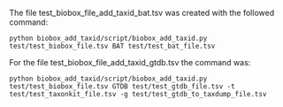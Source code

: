 The file test_biobox_file_add_taxid_bat.tsv was created with the followed command:
```
python biobox_add_taxid/script/biobox_add_taxid.py test/test_biobox_file.tsv BAT test/test_bat_file.tsv 
```

For the file test_biobox_file_add_taxid_gtdb.tsv the command was:
```
python biobox_add_taxid/script/biobox_add_taxid.py test/test_biobox_file.tsv GTDB test/test_gtdb_file.tsv -t test/test_taxonkit_file.tsv -g test/test_gtdb_to_taxdump_file.tsv 
```